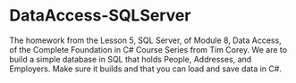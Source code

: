 # DataAccess-SQLServer
The homework from the Lesson 5, SQL Server, of Module 8, Data Access, of the Complete Foundation in C# Course Series from Tim Corey. We are to build a simple database in SQL that holds People, Addresses, and Employers. Make sure it builds and that you can load and save data in C#.
